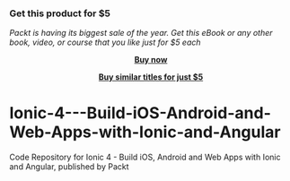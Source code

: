 
### Get this product for $5

<i>Packt is having its biggest sale of the year. Get this eBook or any other book, video, or course that you like just for $5 each</i>


<b><p align='center'>[Buy now](https://packt.link/9781838828943)</p></b>


<b><p align='center'>[Buy similar titles for just $5](https://subscription.packtpub.com/search)</p></b>


# Ionic-4---Build-iOS-Android-and-Web-Apps-with-Ionic-and-Angular
Code Repository for Ionic 4 - Build iOS, Android and Web Apps with Ionic and Angular, published by Packt
